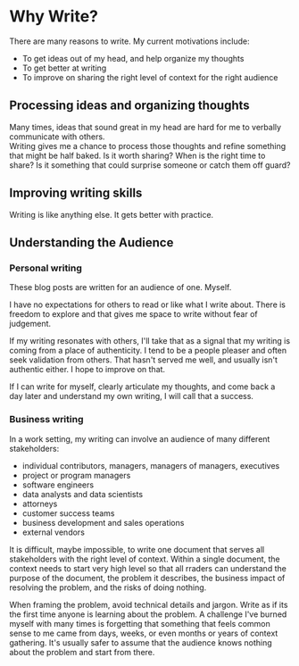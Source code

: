 # Why Write?

There are many reasons to write.  My current motivations include:
- To get ideas out of my head, and help organize my thoughts
- To get better at writing
- To improve on sharing the right level of context for the right audience

## Processing ideas and organizing thoughts 
Many times, ideas that sound great in my head are hard for me to verbally communicate with others.  
Writing gives me a chance to process those thoughts and refine something that might be half baked.  Is it worth sharing?  When is the right time to share?  Is it something that could surprise someone or catch them off guard?

## Improving writing skills
Writing is like anything else.  It gets better with practice.

## Understanding the Audience

### Personal writing
These blog posts are written for an audience of one.  Myself.  

I have no expectations for others to read or like what I write about.  There is freedom to explore and that gives me space to write without fear of judgement.

If my writing resonates with others, I'll take that as a signal that my writing is coming from a place of authenticity.  I tend to be a people pleaser and often seek validation from others.  That hasn't served me well, and usually isn't authentic either.  I hope to improve on that.

If I can write for myself, clearly articulate my thoughts, and come back a day later and understand my own writing, I will call that a success.

### Business writing
In a work setting, my writing can involve an audience of many different stakeholders:
- individual contributors, managers, managers of managers, executives
- project or program managers
- software engineers
- data analysts and data scientists
- attorneys
- customer success teams
- business development and sales operations 
- external vendors

It is difficult, maybe impossible, to write one document that serves all stakeholders with the right level of context.
Within a single document, the context needs to start very high level so that all rraders can understand the purpose of the document, the problem it describes, the business impact of resolving the problem, and the risks of doing nothing.  

When framing the problem, avoid technical details and jargon.  Write as if its the first time anyone is learning about the problem.  A challenge I've burned myself with many times is forgetting that something that feels common sense to me came from days, weeks, or even months or years of context gathering.  It's usually safer to assume that the audience knows nothing about the problem and start from there.
